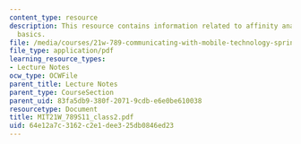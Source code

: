 ```yaml
---
content_type: resource
description: This resource contains information related to affinity analysis android/iphone
  basics.
file: /media/courses/21w-789-communicating-with-mobile-technology-spring-2011/64e12a7c3162c2e1dee325db0846ed23_MIT21W_789S11_class2.pdf
file_type: application/pdf
learning_resource_types:
- Lecture Notes
ocw_type: OCWFile
parent_title: Lecture Notes
parent_type: CourseSection
parent_uid: 83fa5db9-380f-2071-9cdb-e6e0be610038
resourcetype: Document
title: MIT21W_789S11_class2.pdf
uid: 64e12a7c-3162-c2e1-dee3-25db0846ed23
---
```

